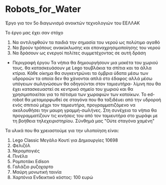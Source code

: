 # Robots_for_Water
Έργο για τον 5ο διαγωνισμό ανοικτών τεχνολογιών του ΕΕΛΛΑΚ

Το έργο μας έχει σαν στόχο
1) Να αντιληφθούν τα παιδιά την σημασία του νερού ως πολύτιμο αγαθό
2) Να βρούν τρόπους ανακύκλωσης και επαναχρησιμοποίησης του νερού
3) Να δράσουν ως ενεργοί πολίτες συμμετέχοντας σε αυτή δράση
- Περιγραφή έργου
  Τα νήπια θα δημιουργήσουν μια μακέτα του χωριού τους. θα κατασκευάσουν με Lego τουβλάκια τα σπίτια και τα άλλα κτίρια. Κάθε οίκημα θα συγκεντρώνει τα όμβρια ύδατα μέσω των υδροροών τα οποία δεν θα χάνονται απλά στο έδαφος αλλά μέσω υπόγειων σωληνώσεων θα οδηγούνται στον ταμιευτήρα- λίμνη που θα έχει κατασκευαστεί σε κεντρικό σημείο του χωριού και θα χρησιμοποιείται για το πότισμα των χωραφιών των κατοίκων. Το ed-robot θα μεταμορφωθεί σε σταγόνα που θα ταξιδέυει από την υδροροή ενός σπιτιού μέχρι τον ταμιευτήρα, προγραμματιζόμενο να ακολουθήσει την μαυρη γραμμή-σωλήνες. Στη συνέχεια τα νήπια θα προγραμματίζουν τις κινήσεις του από τον ταμιευτήρα στο χωράφι με τη βοήθεια τηλεχειριστηρίου. Σύνθημά μας "Ούτε σταγόνα χαμένη"

Τα υλικά που θα χρειαστούμε για την υλοποίηση είναι:
1) Lego Classic Μεγάλο Κουτί για Δημιουργίες 10698
2) Φελιζόλ
3) Νερομπογιές 
4) Πινέλα
5) Ρομποτάκι Edison
6) Γαλάζιο ρυζοχαρτο
7) Μαύρη μονωτική ταινία
8) Χαρτόνια 
Ενδεικτικό κόστος: 100 ευρώ
